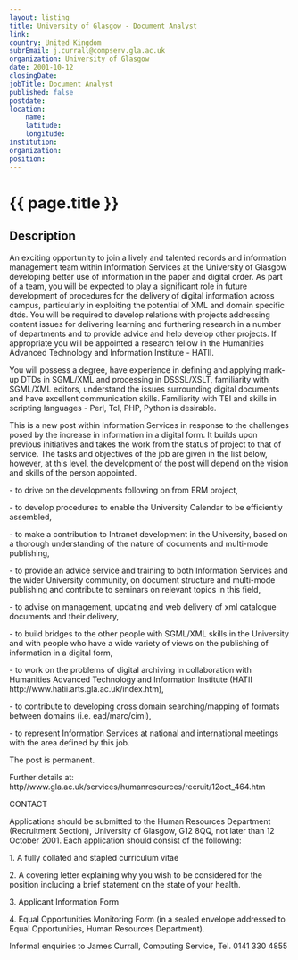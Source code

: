```yaml
---
layout: listing
title: University of Glasgow - Document Analyst
link:
country: United Kingdom
subrEmail: j.currall@compserv.gla.ac.uk
organization: University of Glasgow 
date: 2001-10-12
closingDate: 
jobTitle: Document Analyst
published: false
postdate:
location:
    name: 
    latitude: 
    longitude: 
institution: 
organization: 
position: 
--- 
```



# {{ page.title }}

## Description


<p>An exciting opportunity to join a lively and talented records and information management team within Information Services at the University of Glasgow developing better use of information in the paper and digital order.  As part of a team, you will be expected to play a significant role in future development of procedures for the delivery of digital information across campus, particularly in exploiting the potential of XML and domain specific dtds.  You will be required to develop relations with projects addressing content issues for delivering learning and furthering research in a number of departments and to provide advice and help develop other projects.  If appropriate you will be appointed a research fellow in the Humanities Advanced Technology and Information Institute - HATII.</p>

<p>You will possess a degree, have experience in defining and applying mark-up DTDs in SGML/XML and processing in DSSSL/XSLT, familiarity with SGML/XML editors, understand the issues surrounding digital documents and have excellent communication skills.  Familiarity with TEI and skills in scripting languages - Perl, Tcl, PHP, Python is desirable.</p>

<p>This is a new post within Information Services in response to the challenges posed by the increase in information in a digital form. It builds upon previous initiatives and takes the work from the status of project to that of service.  The tasks and objectives of the job are given in the list below, however, at this level, the development of the post will depend on the vision and skills of the person appointed.</p>

<p>- to drive on the developments following on from ERM project,</p>

<p>- to develop procedures to enable the University Calendar to be efficiently assembled,</p>

<p>- to make a contribution to Intranet development in the University, based on a thorough understanding of the nature of documents and multi-mode publishing,</p>

<p>- to provide an advice service and training to both Information Services and the wider University community, on document structure and multi-mode publishing and contribute to seminars on relevant topics in this field,</p>

<p>- to advise on management, updating and web delivery of xml catalogue documents and their delivery,</p>

<p>- to build bridges to the other people with SGML/XML skills in the University and with people who have a wide variety of views on the publishing of information in a digital form,</p>

<p>- to work on the problems of digital archiving in collaboration with Humanities Advanced Technology and Information Institute (HATII http://www.hatii.arts.gla.ac.uk/index.htm),</p>

<p>- to contribute to developing cross domain searching/mapping of formats between domains (i.e. ead/marc/cimi),</p>

<p>- to represent Information Services at national and international meetings with the area defined by this job.</p>

<p>The post is permanent.</p>

<p>Further details at: http//www.gla.ac.uk/services/humanresources/recruit/12oct_464.htm</p>

<p>CONTACT</p>

<p>Applications should be submitted to the Human Resources Department (Recruitment Section), University of Glasgow, G12 8QQ, not later than 12 October 2001. Each application should consist of the following:</p>

<p>1. A fully collated and stapled curriculum vitae</p>

<p>2. A covering letter explaining why you wish to be considered for the position including a brief statement on the state of your health.</p>

<p>3. Applicant Information Form</p>

<p>4. Equal Opportunities Monitoring Form (in a sealed envelope addressed to Equal Opportunities, Human Resources Department).</p>

<p>Informal enquiries to James Currall, Computing Service, Tel.  0141 330 4855</p>

